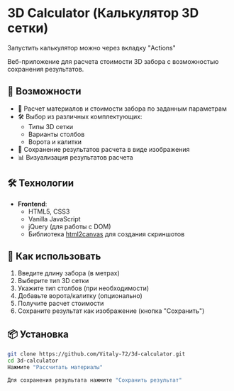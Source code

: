 # 3D Calculator (Калькулятор 3D сетки)

Запустить калькулятор можно через вкладку "Actions"

Веб-приложение для расчета стоимости 3D забора с возможностью сохранения результатов.

## 🚀 Возможности

- 📏 Расчет материалов и стоимости забора по заданным параметрам
- 🛠️ Выбор из различных комплектующих:
  - Типы 3D сетки
  - Варианты столбов
  - Ворота и калитки
- 💾 Сохранение результатов расчета в виде изображения
- 📊 Визуализация результатов расчета

## 🛠 Технологии

- **Frontend**:
  - HTML5, CSS3
  - Vanilla JavaScript
  - jQuery (для работы с DOM)
  - Библиотека [html2canvas](https://html2canvas.hertzen.com/) для создания скриншотов

## 📌 Как использовать

1. Введите длину забора (в метрах)
2. Выберите тип 3D сетки
3. Укажите тип столбов (при необходимости)
4. Добавьте ворота/калитку (опционально)
5. Получите расчет стоимости
6. Сохраните результат как изображение (кнопка "Сохранить")

## 📦 Установка

```bash
git clone https://github.com/Vitaly-72/3d-calculator.git
cd 3d-calculator
Нажмите "Рассчитать материалы"

Для сохранения результата нажмите "Сохранить результат"
